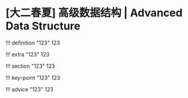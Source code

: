 # [大二春夏] 高级数据结构 | Advanced Data Structure



!!! definition "123"
    123


!!! extra "123"
    123

!!! section "123"
    123

!!! key-point "123"
    123

!!! advice "123"
    123